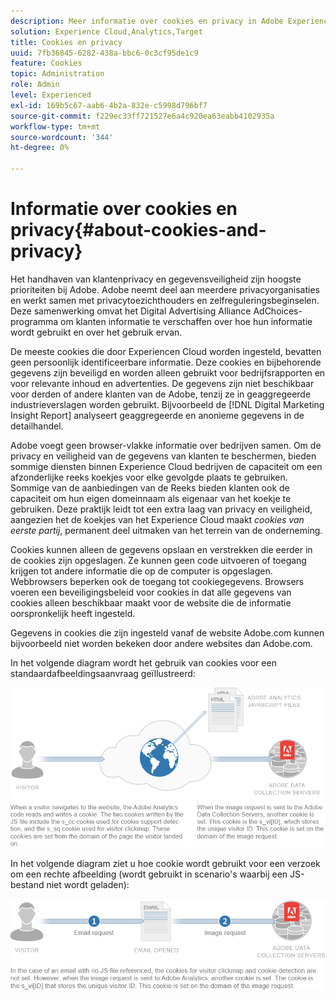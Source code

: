 ```yaml
---
description: Meer informatie over cookies en privacy in Adobe Experience Cloud-oplossingen en -services.
solution: Experience Cloud,Analytics,Target
title: Cookies en privacy
uuid: 7fb36845-6282-438a-bbc6-0c3cf95de1c9
feature: Cookies
topic: Administration
role: Admin
level: Experienced
exl-id: 169b5c67-aab6-4b2a-832e-c5998d796bf7
source-git-commit: f229ec33ff721527e6a4c920ea63eabb4102935a
workflow-type: tm+mt
source-wordcount: '344'
ht-degree: 0%

---
```


# Informatie over cookies en privacy{#about-cookies-and-privacy}

Het handhaven van klantenprivacy en gegevensveiligheid zijn hoogste prioriteiten bij Adobe. Adobe neemt deel aan meerdere privacyorganisaties en werkt samen met privacytoezichthouders en zelfreguleringsbeginselen. Deze samenwerking omvat het Digital Advertising Alliance AdChoices-programma om klanten informatie te verschaffen over hoe hun informatie wordt gebruikt en over het gebruik ervan.

De meeste cookies die door Experiencen Cloud worden ingesteld, bevatten geen persoonlijk identificeerbare informatie. Deze cookies en bijbehorende gegevens zijn beveiligd en worden alleen gebruikt voor bedrijfsrapporten en voor relevante inhoud en advertenties. De gegevens zijn niet beschikbaar voor derden of andere klanten van de Adobe, tenzij ze in geaggregeerde industrieverslagen worden gebruikt. Bijvoorbeeld de [!DNL Digital Marketing Insight Report] analyseert geaggregeerde en anonieme gegevens in de detailhandel.

Adobe voegt geen browser-vlakke informatie over bedrijven samen. Om de privacy en veiligheid van de gegevens van klanten te beschermen, bieden sommige diensten binnen Experience Cloud bedrijven de capaciteit om een afzonderlijke reeks koekjes voor elke gevolgde plaats te gebruiken. Sommige van de aanbiedingen van de Reeks bieden klanten ook de capaciteit om hun eigen domeinnaam als eigenaar van het koekje te gebruiken. Deze praktijk leidt tot een extra laag van privacy en veiligheid, aangezien het de koekjes van het Experience Cloud maakt *cookies van eerste partij*, permanent deel uitmaken van het terrein van de onderneming.

Cookies kunnen alleen de gegevens opslaan en verstrekken die eerder in de cookies zijn opgeslagen. Ze kunnen geen code uitvoeren of toegang krijgen tot andere informatie die op de computer is opgeslagen. Webbrowsers beperken ook de toegang tot cookiegegevens. Browsers voeren een beveiligingsbeleid voor cookies in dat alle gegevens van cookies alleen beschikbaar maakt voor de website die de informatie oorspronkelijk heeft ingesteld.

Gegevens in cookies die zijn ingesteld vanaf de website Adobe.com kunnen bijvoorbeeld niet worden bekeken door andere websites dan Adobe.com.

In het volgende diagram wordt het gebruik van cookies voor een standaardafbeeldingsaanvraag geïllustreerd:

![Koekjesgebruik voor een standaardafbeeldingsaanvraag](assets/CookiesProcessGraphic-01.png)

In het volgende diagram ziet u hoe cookie wordt gebruikt voor een verzoek om een rechte afbeelding (wordt gebruikt in scenario&#39;s waarbij een JS-bestand niet wordt geladen):

![Koekjesgebruik voor een verzoek om een rechte afbeelding](assets/CookiesProcessGraphic2.png)
